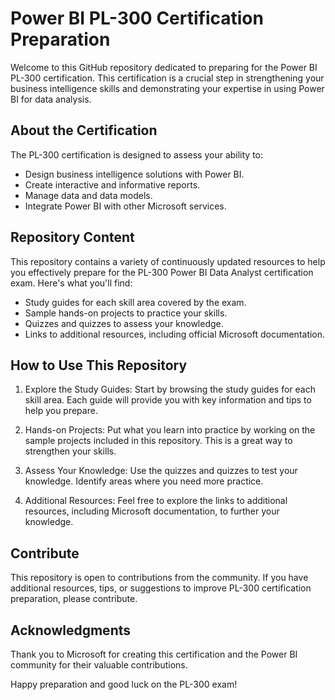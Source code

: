 # Power BI PL-300 Certification Preparation

Welcome to this GitHub repository dedicated to preparing for the Power BI PL-300 certification. This certification is a crucial step in strengthening your business intelligence skills and demonstrating your expertise in using Power BI for data analysis.

## About the Certification

The PL-300 certification is designed to assess your ability to:

- Design business intelligence solutions with Power BI.
- Create interactive and informative reports.
- Manage data and data models.
- Integrate Power BI with other Microsoft services.

## Repository Content

This repository contains a variety of continuously updated resources to help you effectively prepare for the PL-300 Power BI Data Analyst certification exam. Here's what you'll find:

- Study guides for each skill area covered by the exam.
- Sample hands-on projects to practice your skills.
- Quizzes and quizzes to assess your knowledge.
- Links to additional resources, including official Microsoft documentation.

## How to Use This Repository

1. Explore the Study Guides: Start by browsing the study guides for each skill area. Each guide will provide you with key information and tips to help you prepare.

2. Hands-on Projects: Put what you learn into practice by working on the sample projects included in this repository. This is a great way to strengthen your skills.

3. Assess Your Knowledge: Use the quizzes and quizzes to test your knowledge. Identify areas where you need more practice.

4. Additional Resources: Feel free to explore the links to additional resources, including Microsoft documentation, to further your knowledge.

## Contribute

This repository is open to contributions from the community. If you have additional resources, tips, or suggestions to improve PL-300 certification preparation, please contribute.

## Acknowledgments

Thank you to Microsoft for creating this certification and the Power BI community for their valuable contributions.

Happy preparation and good luck on the PL-300 exam!